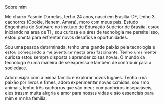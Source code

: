 Sobre mim

Me chamo Yasmin Dornelas, tenho 24 anos, nasci em Brasília-DF, tenho 3 cachorros (Cookie, Nenem, Amora), moro com meus pais. Estudo Engenharia de Software no Instituto de Educação Superior de Brasília, estou iniciando na area de TI , sou curiosa e a área de tecnologia me permite isso, estou pronta para enfrentar novos desafios e oportunidades.

Sou uma pessoa determinada, tenho uma grande paixão pela tecnologia e estou começando a me aventurar nesta area fascinante. Tenho uma mente curiosa estou sempre disposta a aprender coisas novas. O mundo da tecnologia é uma maneira de se expressa e também de contribuir para a sociedade.

Adoro viajar com a minha familia e explorar novos lugares. Tenho uma paixão por livros e filmes, adoro experimentar novas comidas. sou amo animais, tenho três cachorros que são meus companheiros inseparáveis, eles trazem muita alegria e amor para nossas vidas e são essenciais para mim e minha familia.
